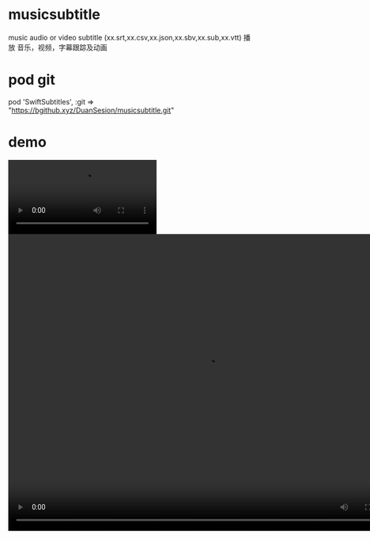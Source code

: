 # musicsubtitle
music audio or video subtitle (xx.srt,xx.csv,xx.json,xx.sbv,xx.sub,xx.vtt)
播放 音乐，视频，字幕跟踪及动画

# pod git
pod 'SwiftSubtitles', :git => "https://bgithub.xyz/DuanSesion/musicsubtitle.git"

# demo
<video src="/Video/RPReplay_Final1716529431.MP4"></video>
<video src="/Video/RPReplay_Final1716529431.MP4" autoplay="true" controls="controls" width="800" height="600"></video>

